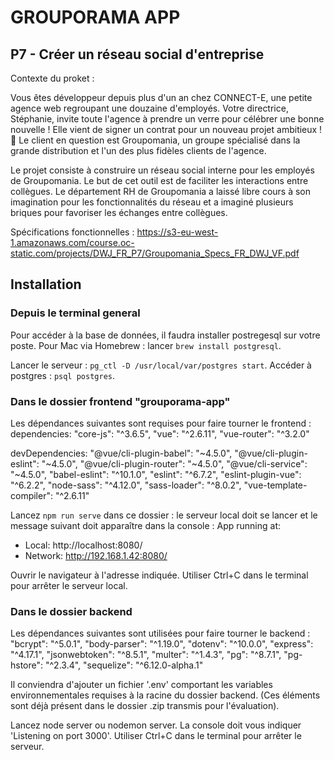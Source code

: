 # GROUPORAMA APP

## P7 - Créer un réseau social d'entreprise

Contexte du proket :

Vous êtes développeur depuis plus d'un an chez CONNECT-E, une petite agence web regroupant une douzaine d'employés. Votre directrice, Stéphanie, invite toute l'agence à prendre un verre pour célébrer une bonne nouvelle ! Elle vient de signer un contrat pour un nouveau projet ambitieux ! 🥂 Le client en question est Groupomania, un groupe spécialisé dans la grande distribution et l'un des plus fidèles clients de l'agence.

Le projet consiste à construire un réseau social interne pour les employés de Groupomania. Le but de cet outil est de faciliter les interactions entre collègues. Le département RH de Groupomania a laissé libre cours à son imagination pour les fonctionnalités du réseau et a imaginé plusieurs briques pour favoriser les échanges entre collègues.

Spécifications fonctionnelles : https://s3-eu-west-1.amazonaws.com/course.oc-static.com/projects/DWJ_FR_P7/Groupomania_Specs_FR_DWJ_VF.pdf

## Installation

### Depuis le terminal general

Pour accéder à la base de données, il faudra installer postregesql sur votre poste.
Pour Mac via Homebrew : lancer `brew install postgresql`.

Lancer le serveur : `pg_ctl -D /usr/local/var/postgres start`.
Accéder à postgres : `psql postgres`.

### Dans le dossier frontend "grouporama-app"

Les dépendances suivantes sont requises pour faire tourner le frontend :
dependencies:
"core-js": "^3.6.5",
"vue": "^2.6.11",
"vue-router": "^3.2.0"

devDependencies:
"@vue/cli-plugin-babel": "~4.5.0",
"@vue/cli-plugin-eslint": "~4.5.0",
"@vue/cli-plugin-router": "~4.5.0",
"@vue/cli-service": "~4.5.0",
"babel-eslint": "^10.1.0",
"eslint": "^6.7.2",
"eslint-plugin-vue": "^6.2.2",
"node-sass": "^4.12.0",
"sass-loader": "^8.0.2",
"vue-template-compiler": "^2.6.11"

Lancez `npm run serve` dans ce dossier : le serveur local doit se lancer et le message suivant doit apparaître dans la console :
App running at:

- Local: http://localhost:8080/
- Network: http://192.168.1.42:8080/

Ouvrir le navigateur à l'adresse indiquée.
Utiliser Ctrl+C dans le terminal pour arrêter le serveur local.

### Dans le dossier backend

Les dépendances suivantes sont utilisées pour faire tourner le backend :
"bcrypt": "^5.0.1",
"body-parser": "^1.19.0",
"dotenv": "^10.0.0",
"express": "^4.17.1",
"jsonwebtoken": "^8.5.1",
"multer": "^1.4.3",
"pg": "^8.7.1",
"pg-hstore": "^2.3.4",
"sequelize": "^6.12.0-alpha.1"

Il conviendra d'ajouter un fichier '.env' comportant les variables environnementales requises à la racine du dossier backend. (Ces éléments sont déjà présent dans le dossier .zip transmis pour l'évaluation).

Lancez node server ou nodemon server. La console doit vous indiquer 'Listening on port 3000'. Utiliser Ctrl+C dans le terminal pour arrêter le serveur.
